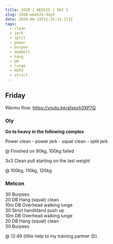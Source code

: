 ```yaml
---
title: 2020 | WEEK25 | DAY 5
slug: 2020-week24-day5
date: 2020-06-19T11:24:33.171Z
tags:
  - clean
  - jerk
  - split
  - power
  - burpee
  - dumbell
  - hang
  - OH
  - lunge
  - HSPU
  - strict
---
```

## Friday

Warmu flow: <https://youtu.be/a1spyh3XP7Q>

### Oly

**Go to heavy in the following complex**

Power clean - power jerk - squat clean - split jerk

@ Finished on 90kg, 100kg failed

3x3 Clean pull starting on the last weight

@ 100kg, 110kg, 120kg

### Metcon

30 Burpees\
20 DB Hang (squat) clean\
10m DB Overhead walking lunge\
30 Strict handstand push up\
10m DB Overhead walking lunge\
20 DB Hang (squat) clean\
30 Burpees

@ 12:49 (little help to my training partner 😊)